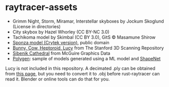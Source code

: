 # raytracer-assets

* Grimm Night, Storm, Miramar, Interstellar skyboxes by Jockum Skoglund (License in directories)
* City skybox by Hazel Whorley (CC BY-NC 3.0)
* Tachikoma model by Skimbal (CC BY 3.0), GitS &copy; Masamune Shirow
* [Sponza model (Crytek version)](http://www.crytek.com/cryengine/cryengine3/downloads), public domain
* [Bunny, Cow, Heptoroid, Lucy](http://graphics.stanford.edu/data/3Dscanrep/) from The Stanford 3D Scanning Repository
* [Sibenik Cathedral](http://graphics.cs.williams.edu/data/meshes.xml) from McGuire Graphics Data
* [Polygen](https://github.com/deepmind/deepmind-research/tree/master/polygen): sample of models generated using a ML model and [ShapeNet](https://www.shapenet.org/)

Lucy is not included in this repository. A decimated .ply can be obtained from [this page](http://gfx.cs.princeton.edu/proj/sugcon/models/), but you need to convert it to .obj before rust-raytracer can read it. Blender or online tools can do that for you.
